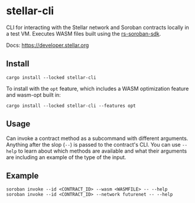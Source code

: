 # stellar-cli

CLI for interacting with the Stellar network and Soroban contracts locally in a test VM. Executes WASM files built using the [rs-soroban-sdk](https://github.com/stellar/rs-soroban-sdk).

Docs: https://developer.stellar.org

## Install

```
cargo install --locked stellar-cli
```

To install with the `opt` feature, which includes a WASM optimization feature and wasm-opt built in:

```
cargo install --locked stellar-cli --features opt
```

## Usage

Can invoke a contract method as a subcommand with different arguments. Anything after the slop (`--`) is passed to the contract's CLI. You can use `--help` to learn about which methods are available and what their arguments are including an example of the type of the input.

## Example

```
soroban invoke --id <CONTRACT_ID> --wasm <WASMFILE> -- --help
soroban invoke --id <CONTRACT_ID> --network futurenet -- --help
```
